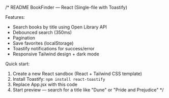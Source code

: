 /*
README
BookFinder — React (Single-file with Toastify)

Features:
- Search books by title using Open Library API
- Debounced search (350ms)
- Pagination
- Save favorites (localStorage)
- Toastify notifications for success/error
- Responsive Tailwind design + dark mode

Quick start:
1. Create a new React sandbox (React + Tailwind CSS template)
2. Install Toastify: `npm install react-toastify`
3. Replace App.jsx with this code
4. Start preview — search for a title like "Dune" or "Pride and Prejudice"
*/
